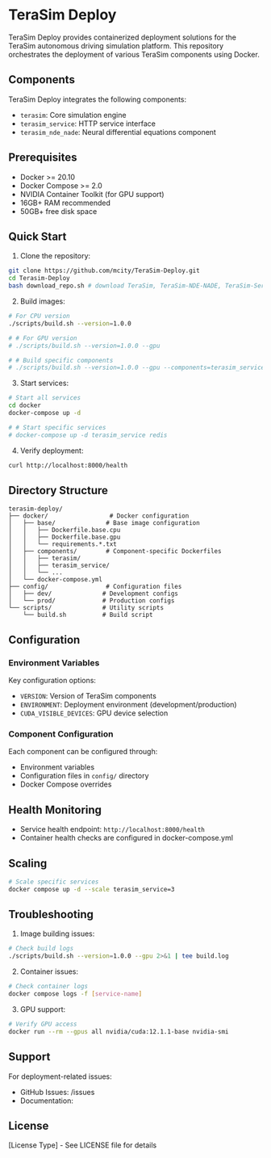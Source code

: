 # TeraSim Deploy

TeraSim Deploy provides containerized deployment solutions for the TeraSim autonomous driving simulation platform. This repository orchestrates the deployment of various TeraSim components using Docker.

## Components

TeraSim Deploy integrates the following components:
- `terasim`: Core simulation engine
- `terasim_service`: HTTP service interface
- `terasim_nde_nade`: Neural differential equations component
<!-- - `terasim_data_zoo`: Data management utilities
- `terasim_gpt`: GPT-based simulation enhancement -->

## Prerequisites

- Docker >= 20.10
- Docker Compose >= 2.0
- NVIDIA Container Toolkit (for GPU support)
- 16GB+ RAM recommended
- 50GB+ free disk space

## Quick Start

1. Clone the repository:
```bash
git clone https://github.com/mcity/TeraSim-Deploy.git
cd Terasim-Deploy
bash download_repo.sh # download TeraSim, TeraSim-NDE-NADE, TeraSim-Service
```

2. Build images:
```bash
# For CPU version
./scripts/build.sh --version=1.0.0

# # For GPU version
# ./scripts/build.sh --version=1.0.0 --gpu

# # Build specific components
# ./scripts/build.sh --version=1.0.0 --gpu --components=terasim_service,terasim_nde_nade
```

3. Start services:
```bash
# Start all services
cd docker
docker-compose up -d

# # Start specific services
# docker-compose up -d terasim_service redis
```

4. Verify deployment:
```bash
curl http://localhost:8000/health
```

## Directory Structure

```
terasim-deploy/
├── docker/                 # Docker configuration
│   ├── base/              # Base image configuration
│   │   ├── Dockerfile.base.cpu
│   │   ├── Dockerfile.base.gpu
│   │   └── requirements.*.txt
│   ├── components/        # Component-specific Dockerfiles
│   │   ├── terasim/
│   │   ├── terasim_service/
│   │   └── ...
│   └── docker-compose.yml
├── config/                # Configuration files
│   ├── dev/              # Development configs
│   └── prod/             # Production configs
└── scripts/              # Utility scripts
    └── build.sh          # Build script
```

## Configuration

### Environment Variables

Key configuration options:
- `VERSION`: Version of TeraSim components
- `ENVIRONMENT`: Deployment environment (development/production)
- `CUDA_VISIBLE_DEVICES`: GPU device selection

### Component Configuration

Each component can be configured through:
- Environment variables
- Configuration files in `config/` directory
- Docker Compose overrides

## Health Monitoring

- Service health endpoint: `http://localhost:8000/health`
- Container health checks are configured in docker-compose.yml

## Scaling

```bash
# Scale specific services
docker compose up -d --scale terasim_service=3
```

## Troubleshooting

1. Image building issues:
```bash
# Check build logs
./scripts/build.sh --version=1.0.0 --gpu 2>&1 | tee build.log
```

2. Container issues:
```bash
# Check container logs
docker compose logs -f [service-name]
```

3. GPU support:
```bash
# Verify GPU access
docker run --rm --gpus all nvidia/cuda:12.1.1-base nvidia-smi
```

## Support

For deployment-related issues:
- GitHub Issues: <repository-url>/issues
- Documentation: <docs-url>

## License

[License Type] - See LICENSE file for details 